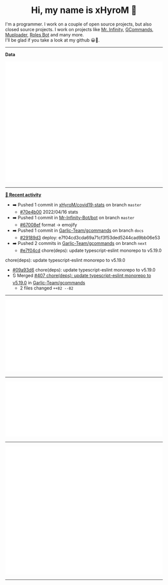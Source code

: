 <p align="center">
    <!-- <img src="https://avatars.githubusercontent.com/u/56601352" width="192" alt="hyro's pfp" /> -->
    <h1 align="center">Hi, my name is xHyroM 👋</h1>
</p>

I'm a programmer. I work on a couple of open source projects, but also closed source projects. I work on projects like [Mr. Infinity](https://discord.com/oauth2/authorize?client_id=720321585625694239&scope=bot%20applications.commands&permissions=8&redirect_uri=https://blobs.gq/imanager&prompt=consent&response_type=code), [GCommands](https://github.com/Garlic-Team/GCommands), [Muploader](https://github.com/xHyroM/Muploder), [Roles Bot](https://github.com/xHyroM/roles-bot) and many more.  
I'll be glad if you take a look at my github 😀👀.

___
**Data**

<img src="https://github.com/xHyroM/xHyroM/blob/master/.cache/base.svg">

___

**[📰 Recent activity](https://github.com/xHyroM)**
* ➡️ Pushed 1 commit in [xHyroM/covid19-stats](https://github.com/xHyroM/covid19-stats) on branch `master`
  * [#70e4b00](https://github.com/xHyroM/covid19-stats/commit/70e4b00) 2022/04/16 stats
* ➡️ Pushed 1 commit in [Mr-Infinity-Bot/bot](https://github.com/Mr-Infinity-Bot/bot) on branch `master`
  * [#67008ef](https://github.com/Mr-Infinity-Bot/bot/commit/67008ef) format -&gt; emojify
* ➡️ Pushed 1 commit in [Garlic-Team/gcommands](https://github.com/Garlic-Team/gcommands) on branch `docs`
  * [#29189d3](https://github.com/Garlic-Team/gcommands/commit/29189d3) deploy: e7f04cd3cda69a71cf3f53ded5244cad9bb06e53
* ➡️ Pushed 2 commits in [Garlic-Team/gcommands](https://github.com/Garlic-Team/gcommands) on branch `next`
  * [#e7f04cd](https://github.com/Garlic-Team/gcommands/commit/e7f04cd) chore(deps): update typescript-eslint monorepo to v5.19.0

chore(deps): update typescript-eslint monorepo to v5.19.0
  * [#09a93d6](https://github.com/Garlic-Team/gcommands/commit/09a93d6) chore(deps): update typescript-eslint monorepo to v5.19.0
* 🔃 Merged [#407 chore(deps): update typescript-eslint monorepo to v5.19.0](https://github.com/Garlic-Team/gcommands/pull/407) in [Garlic-Team/gcommands](https://github.com/Garlic-Team/gcommands)
  * 2 files changed `++82 --82`


___

<img src="https://github.com/xHyroM/xHyroM/blob/master/.cache/isocalendar.svg">

___

<img src="https://github.com/xHyroM/xHyroM/blob/master/.cache/languages.svg">

___

<img src="https://github.com/xHyroM/xHyroM/blob/master/.cache/achievements.svg">

___
